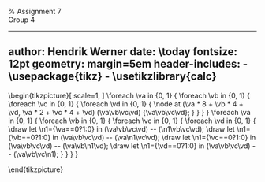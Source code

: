 % Assignment 7\
	Group 4

---
author: Hendrik Werner
date: \today
fontsize: 12pt
geometry: margin=5em
header-includes:
	- \usepackage{tikz}
	- \usetikzlibrary{calc}
---

\begin{tikzpicture}[
	scale=1,
]
	\foreach \va in {0, 1} {
		\foreach \vb in {0, 1} {
			\foreach \vc in {0, 1} {
				\foreach \vd in {0, 1} {
					\node at (\va * 8 + \vb * 4 + \vd, \va * 2 + \vc * 4 + \vd) (\va\vb\vc\vd) {\va\vb\vc\vd};
				}
			}
		}
	}
	\foreach \va in {0, 1} {
		\foreach \vb in {0, 1} {
			\foreach \vc in {0, 1} {
				\foreach \vd in {0, 1} {
                    \draw let \n1={\va==0?1:0} in (\va\vb\vc\vd) -- (\n1\vb\vc\vd);
                    \draw let \n1={\vb==0?1:0} in (\va\vb\vc\vd) -- (\va\n1\vc\vd);
                    \draw let \n1={\vc==0?1:0} in (\va\vb\vc\vd) -- (\va\vb\n1\vd);
                    \draw let \n1={\vd==0?1:0} in (\va\vb\vc\vd) -- (\va\vb\vc\n1);
				}
			}
		}
	}

\end{tikzpicture}
